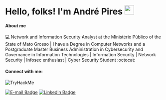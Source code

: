 # Hello, folks! I'm André Pires <img src="https://raw.githubusercontent.com/MartinHeinz/MartinHeinz/master/wave.gif" width="30px">

#### About me

💻 Network and Information Security Analyst at the Ministério Público of the State of Mato Grosso | I have a Degree in Computer Networks and a Postgraduate Master Business Administration in Cybersecurity and Governance in Information Technologies | Information Security | Network Security | Infosec enthusiast | Cyber Security Student :octocat:

#### Connect with me:
![TryHackMe](https://tryhackme-badges.s3.amazonaws.com/01db0y.png)

[![E-mail Badge](https://img.shields.io/badge/Email-andrepires.corporativo%40gmail.com-green)](andrepires.corporativo@gmail.com)
[![Linkedin Badge](https://img.shields.io/badge/-LinkedIn-blue?style=flat-square&logo=Linkedin&logoColor=white&link=https://www.linkedin.com/in/andre-s-pires)](https://br.linkedin.com/in/andre-s-pires?trk=profile-badge)  


